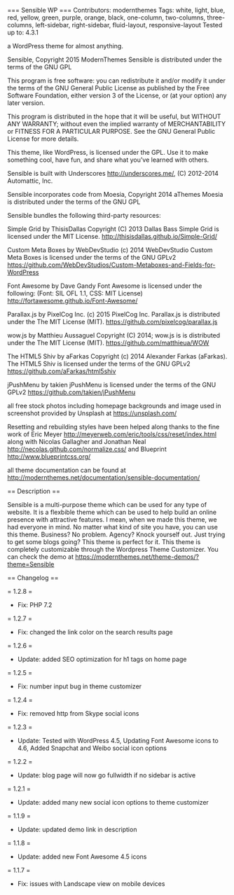 === Sensible WP ===
Contributors: modernthemes
Tags: white, light, blue, red, yellow, green, purple, orange, black, one-column, two-columns, three-columns, left-sidebar, right-sidebar, fluid-layout, responsive-layout
Tested up to: 4.3.1

a WordPress theme for almost anything. 

Sensible, Copyright 2015 ModernThemes
Sensible is distributed under the terms of the GNU GPL

This program is free software: you can redistribute it and/or modify
it under the terms of the GNU General Public License as published by
the Free Software Foundation, either version 3 of the License, or
(at your option) any later version.

This program is distributed in the hope that it will be useful,
but WITHOUT ANY WARRANTY; without even the implied warranty of
MERCHANTABILITY or FITNESS FOR A PARTICULAR PURPOSE.  See the
GNU General Public License for more details.

This theme, like WordPress, is licensed under the GPL.
Use it to make something cool, have fun, and share what you've learned with others.

Sensible is built with Underscores http://underscores.me/, (C) 2012-2014 Automattic, Inc.

Sensible incorporates code from Moesia, Copyright 2014 aThemes
Moesia is distributed under the terms of the GNU GPL  

Sensible bundles the following third-party resources:

Simple Grid by ThisisDallas Copyright (C) 2013 Dallas Bass
Simple Grid is licensed under the MIT License.
http://thisisdallas.github.io/Simple-Grid/

Custom Meta Boxes by WebDevStudio (c) 2014 WebDevStudio 
Custom Meta Boxes is licensed under the terms of the GNU GPLv2 
https://github.com/WebDevStudios/Custom-Metaboxes-and-Fields-for-WordPress

Font Awesome by Dave Gandy
Font Awesome is licensed under the following: (Font: SIL OFL 1.1, CSS: MIT License)
http://fortawesome.github.io/Font-Awesome/

Parallax.js by PixelCog Inc. (c) 2015 PixelCog Inc.
Parallax.js is distributed under the The MIT License (MIT).
https://github.com/pixelcog/parallax.js

wow.js by Matthieu Aussaguel Copyright (C) 2014; 
wow.js is is distributed under the The MIT License (MIT).
https://github.com/matthieua/WOW

The HTML5 Shiv by aFarkas Copyright (c) 2014 Alexander Farkas (aFarkas).
The HTML5 Shiv is licensed under the terms of the GNU GPLv2 
https://github.com/aFarkas/html5shiv 

jPushMenu by takien
jPushMenu is licensed under the terms of the GNU GPLv2 
https://github.com/takien/jPushMenu

all free stock photos including homepage backgrounds and image used in screenshot provided by Unsplash at https://unsplash.com/

Resetting and rebuilding styles have been helped along thanks to the fine work of
Eric Meyer http://meyerweb.com/eric/tools/css/reset/index.html
along with Nicolas Gallagher and Jonathan Neal http://necolas.github.com/normalize.css/
and Blueprint http://www.blueprintcss.org/ 

all theme documentation can be found at http://modernthemes.net/documentation/sensible-documentation/


== Description ==

Sensible is a multi-purpose theme which can be used for any type of website. It is a flexbible theme which can be used to help build an online presence with attractive features. I mean, when we made this theme, we had everyone in mind. No matter what kind of site you have, you can use this theme. Business? No problem. Agency? Knock yourself out. Just trying to get some blogs going? This theme is perfect for it. This theme is completely customizable through the Wordpress Theme Customizer. You can check the demo at https://modernthemes.net/theme-demos/?theme=Sensible

== Changelog ==

= 1.2.8 =
* Fix: PHP 7.2

= 1.2.7 =
* Fix: changed the link color on the search results page

= 1.2.6 =
* Update: added SEO optimization for h1 tags on home page 

= 1.2.5 =
* Fix: number input bug in theme customizer 

= 1.2.4 =
* Fix: removed http from Skype social icons 

= 1.2.3 =
* Update: Tested with WordPress 4.5, Updating Font Awesome icons to 4.6, Added Snapchat and Weibo social icon options

= 1.2.2 =
* Update: blog page will now go fullwidth if no sidebar is active 

= 1.2.1 =
* Update: added many new social icon options to theme customizer 

= 1.1.9 =
* Update: updated demo link in description

= 1.1.8 =
* Update: added new Font Awesome 4.5 icons

= 1.1.7 =
* Fix: issues with Landscape view on mobile devices
